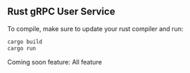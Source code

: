 ## Rust gRPC User Service 

To compile, make sure to update your rust compiler and run:

```bash
cargo build
cargo run
```

Coming soon feature: All feature
